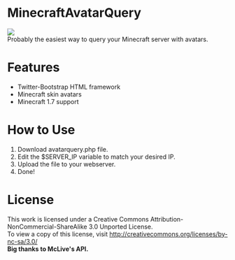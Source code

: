 MinecraftAvatarQuery
====================
<a><img src="http://i.imgur.com/I1mdz9Z.png"/></a><br>
Probably the easiest way to query your Minecraft server with avatars.

Features
===========
<ul>
<li>Twitter-Bootstrap HTML framework</li>
<li>Minecraft skin avatars</li>
<li>Minecraft 1.7 support</li>
</ul>

How to Use
===========

1) Download avatarquery.php file.<br>
2) Edit the $SERVER_IP variable to match your desired IP.<br>
3) Upload the file to your webserver.<br>
4) Done!

License
===========
This work is licensed under a Creative Commons Attribution-NonCommercial-ShareAlike 3.0 Unported License.<br>
To view a copy of this license, visit http://creativecommons.org/licenses/by-nc-sa/3.0/<br>
<b>Big thanks to McLive's API.<b><br>
